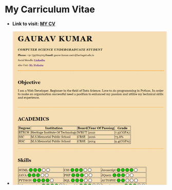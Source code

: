 # My Carriculum Vitae
<!--START_SECTION:waka-->
<ul>
    <li>
          <p><strong>Link to visit: <a href="https://gauravappy97.github.io/MyCV/" target="_blank">MY CV</a></strong></p>
    </li>
    <li>
          <img src="overview.png" alt="Overview">
    </li>
</ul>
<!--END_SECTION:waka-->
